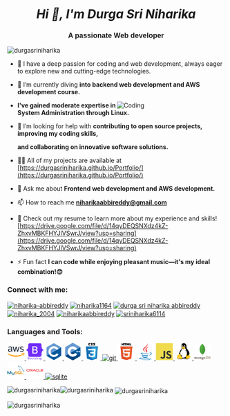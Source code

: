 
<h1 align="center"><i>Hi 👋, I'm Durga Sri Niharika</i></h1>
<h3  align="center" style="font-family: Arial, sans-serif;">A passionate Web developer</h3>


 


<p align="left"> <img src="https://komarev.com/ghpvc/?username=durgasriniharika&label=Profile%20views&color=0e75b6&style=flat" alt="durgasriniharika" /> </p>



- 👀 I have a deep passion for coding and web development, always eager to explore new and cutting-edge technologies.

- 🌱 I’m currently diving **into backend web development and AWS development course.**
<img align="right" alt="Coding" width="250" src="https://media.giphy.com/media/PmAjqmm4beKervYzFr/giphy.gif">

- **I've gained moderate expertise in System Administration through Linux.**

- 🤝 I’m looking for help with **contributing to open source projects, improving my coding skills,**
  
     **and collaborating on innovative software solutions.**

- 👨‍💻 All of my projects are available at [https://durgasriniharika.github.io/Portfolio/](https://durgasriniharika.github.io/Portfolio/)

- 💬 Ask me about **Frontend web development and AWS development.**

- 📫 How to reach me **niharikaabbireddy@gmail.com**

- 📄 Check out my resume to learn more about my experience and skills! [https://drive.google.com/file/d/14qyDEQSNXdz4kZ-ZhxvMBKFHYJlVSwrJ/view?usp=sharing](https://drive.google.com/file/d/14qyDEQSNXdz4kZ-ZhxvMBKFHYJlVSwrJ/view?usp=sharing)

- ⚡ Fun fact **I can code while enjoying pleasant music—it's my ideal combination!😊**

<h3 align="left">Connect with me:</h3>
<p align="left">
<a href="https://linkedin.com/in/niharika-abbireddy" target="blank"><img align="center" src="https://raw.githubusercontent.com/rahuldkjain/github-profile-readme-generator/master/src/images/icons/Social/linked-in-alt.svg" alt="niharika-abbireddy" height="30" width="40" /></a>
<a href="https://www.codechef.com/users/niharika1164" target="blank"><img align="center" src="https://cdn.jsdelivr.net/npm/simple-icons@3.1.0/icons/codechef.svg" alt="niharika1164" height="30" width="40" /></a>
<a href="https://www.hackerrank.com/durga sri niharika abbireddy" target="blank"><img align="center" src="https://raw.githubusercontent.com/rahuldkjain/github-profile-readme-generator/master/src/images/icons/Social/hackerrank.svg" alt="durga sri niharika abbireddy" height="30" width="40" /></a>
<a href="https://codeforces.com/profile/niharika_2004" target="blank"><img align="center" src="https://raw.githubusercontent.com/rahuldkjain/github-profile-readme-generator/master/src/images/icons/Social/codeforces.svg" alt="niharika_2004" height="30" width="40" /></a>
<a href="https://www.leetcode.com/niharikaabbireddy" target="blank"><img align="center" src="https://raw.githubusercontent.com/rahuldkjain/github-profile-readme-generator/master/src/images/icons/Social/leet-code.svg" alt="niharikaabbireddy" height="30" width="40" /></a>
<a href="https://auth.geeksforgeeks.org/user/sriniharika6114" target="blank"><img align="center" src="https://raw.githubusercontent.com/rahuldkjain/github-profile-readme-generator/master/src/images/icons/Social/geeks-for-geeks.svg" alt="sriniharika6114" height="30" width="40" /></a>
</p>

<h3 align="left">Languages and Tools:</h3>
<p align="left"> <a href="https://aws.amazon.com" target="_blank" rel="noreferrer"> <img src="https://raw.githubusercontent.com/devicons/devicon/master/icons/amazonwebservices/amazonwebservices-original-wordmark.svg" alt="aws" width="40" height="40"/> </a> <a href="https://getbootstrap.com" target="_blank" rel="noreferrer"> <img src="https://raw.githubusercontent.com/devicons/devicon/master/icons/bootstrap/bootstrap-plain-wordmark.svg" alt="bootstrap" width="40" height="40"/> </a> <a href="https://www.cprogramming.com/" target="_blank" rel="noreferrer"> <img src="https://raw.githubusercontent.com/devicons/devicon/master/icons/c/c-original.svg" alt="c" width="40" height="40"/> </a> <a href="https://www.w3schools.com/cpp/" target="_blank" rel="noreferrer"> <img src="https://raw.githubusercontent.com/devicons/devicon/master/icons/cplusplus/cplusplus-original.svg" alt="cplusplus" width="40" height="40"/> </a> <a href="https://www.w3schools.com/css/" target="_blank" rel="noreferrer"> <img src="https://raw.githubusercontent.com/devicons/devicon/master/icons/css3/css3-original-wordmark.svg" alt="css3" width="40" height="40"/> </a> <a href="https://git-scm.com/" target="_blank" rel="noreferrer"> <img src="https://www.vectorlogo.zone/logos/git-scm/git-scm-icon.svg" alt="git" width="40" height="40"/> </a> <a href="https://www.w3.org/html/" target="_blank" rel="noreferrer"> <img src="https://raw.githubusercontent.com/devicons/devicon/master/icons/html5/html5-original-wordmark.svg" alt="html5" width="40" height="40"/> </a> <a href="https://www.java.com" target="_blank" rel="noreferrer"> <img src="https://raw.githubusercontent.com/devicons/devicon/master/icons/java/java-original.svg" alt="java" width="40" height="40"/> </a> <a href="https://developer.mozilla.org/en-US/docs/Web/JavaScript" target="_blank" rel="noreferrer"> <img src="https://raw.githubusercontent.com/devicons/devicon/master/icons/javascript/javascript-original.svg" alt="javascript" width="40" height="40"/> </a> <a href="https://www.linux.org/" target="_blank" rel="noreferrer"> <img src="https://raw.githubusercontent.com/devicons/devicon/master/icons/linux/linux-original.svg" alt="linux" width="40" height="40"/> </a> <a href="https://www.mongodb.com/" target="_blank" rel="noreferrer"> <img src="https://raw.githubusercontent.com/devicons/devicon/master/icons/mongodb/mongodb-original-wordmark.svg" alt="mongodb" width="40" height="40"/> </a> <a href="https://www.mysql.com/" target="_blank" rel="noreferrer"> <img src="https://raw.githubusercontent.com/devicons/devicon/master/icons/mysql/mysql-original-wordmark.svg" alt="mysql" width="40" height="40"/> </a> <a href="https://www.oracle.com/" target="_blank" rel="noreferrer"> <img src="https://raw.githubusercontent.com/devicons/devicon/master/icons/oracle/oracle-original.svg" alt="oracle" width="40" height="40"/> </a> <a href="https://www.sqlite.org/" target="_blank" rel="noreferrer"> <img src="https://www.vectorlogo.zone/logos/sqlite/sqlite-icon.svg" alt="sqlite" width="40" height="40"/> </a> </p>

<p><img align="left" src="" alt="durgasriniharika" /></p>
<p><img align="left" src="https://github-readme-stats.vercel.app/api/top-langs?username=durgasriniharika&show_icons=true&locale=en&layout=compact" alt="durgasriniharika" /></p>

<p>&nbsp;<img align="center" src="https://github-readme-stats.vercel.app/api?username=durgasriniharika&show_icons=true&locale=en" alt="durgasriniharika" /></p>

<p><img align="center" src="https://github-readme-streak-stats.herokuapp.com/?user=durgasriniharika&" alt="durgasriniharika" /></p>

